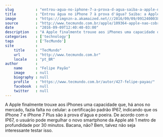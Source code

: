 ```yaml
---
slug          : "entrou-agua-no-iphone-7-a-prova-d-agua-saiba-a-apple-nao-oferece-garantia"
title         : "Entrou água no iPhone 7 à prova d'água? Saiba: a Apple não oferece garantia"
image         : "https://imgnzn-a.akamaized.net///2016/09/09/09124000386056-t1200x480.jpg"
source        : "http://www.tecmundo.com.br/apple/109364-apple-nao-cobre-garantia-defeitos-causados-por-liquidos-iphone-7.htm"
date          : "2016-09-09T12:40:40-03:00"
description   : "A Apple finalmente trouxe aos iPhones uma capacidade que, há anos no mercado, fazia falta no celular: a certificação padrão IP67, indicando que os iPhone 7 e iPhone 7 Plus são à prova d'água e poeira. De acordo com o IP67, o usuário pode mergulhar o novo smartphone da Apple até 1 metro de profundidade por 30 minutos. Bacana, não? Bem, talvez não seja interessante testar isso."
categories    : ['technology']
tags          : ['TecMundo']
site          :
    title     : "TecMundo"
    url       : "http://www.tecmundo.com.br"
    locale    : "pt_BR"
author        :
    name      : "Felipe Payão"
    image     : null
    biography : null
    profile   : "https://www.tecmundo.com.br/autor/427-felipe-payao/"
    facebook  : null
    twitter   : null
---
```


A Apple finalmente trouxe aos iPhones uma capacidade que, há anos no mercado, fazia falta no celular: a certificação padrão IP67, indicando que os iPhone 7 e iPhone 7 Plus são à prova d'água e poeira. De acordo com o IP67, o usuário pode mergulhar o novo smartphone da Apple até 1 metro de profundidade por 30 minutos. Bacana, não? Bem, talvez não seja interessante testar isso.
